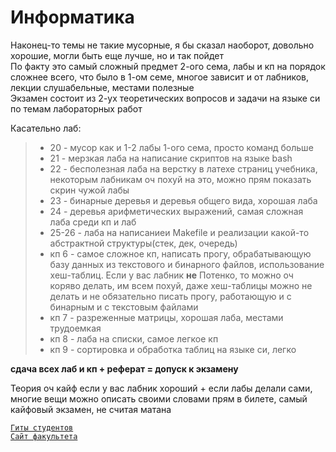 # Информатика
Наконец-то темы не такие мусорные, я бы сказал наоборот, довольно хорошие, могли быть еще лучше, но и так пойдет \
По факту это самый сложный предмет 2-ого сема, лабы и кп на порядок сложнее всего, что было в 1-ом семе, многое зависит и от лабников, лекции слушабельные, местами полезные \
Экзамен состоит из 2-ух теоретических вопросов и задачи на языке си по темам лабораторных работ 

Касательно лаб:
>- 20 - мусор как и 1-2 лабы 1-ого сема, просто команд больше 
>- 21 - мерзкая лаба на написание скриптов на языке bash 
>- 22 - бесполезная лаба на верстку в латехе страниц учебника, некоторым лабникам оч похуй на это, можно прям показать скрин чужой лабы 
>- 23 - бинарные деревья и деревья общего вида, хорошая лаба 
>- 24 - деревья арифметических выражений, самая сложная лаба среди кп и лаб 
>- 25-26 - лаба на написаниеи Makefile и реализации какой-то абстрактной структуры(стек, дек, очередь) 
>- кп 6 - самое сложное кп, написать прогу, обрабатывающую базу данных из текстового и бинарного файлов, использование хеш-таблиц. Если у вас лабник **не** Потенко, то можно оч коряво делать, им всем похуй, даже хеш-таблицы можно не делать и не обязательно писать прогу, работающую и с бинарным и с текстовым файлами 
>- кп 7 - разреженные матрицы, хорошая лаба, местами трудоемкая 
>- кп 8 - лаба на списки, самое легкое кп 
>- кп 9 - сортировка и обработка таблиц на языке си, легко

**сдача всех лаб и кп + реферат = допуск к экзамену** 

Теория оч кайф если у вас лабник хороший + если лабы делали сами, многие вещи можно описать своими словами прям в билете, самый кайфовый экзамен, не считая матана 

[`Гиты студентов`](https://github.com/studyPM804/MAI_study/blob/main/2%20%D1%81%D0%B5%D0%BC/%D0%98%D0%BD%D1%84%D0%BE%D1%80%D0%BC%D0%B0%D1%82%D0%B8%D0%BA%D0%B0/git.md) \
[`Сайт факультета`](http://faq8.ru/)
